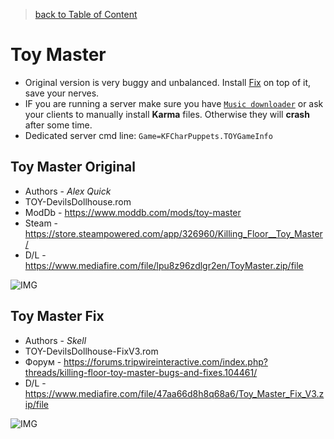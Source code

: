 [`Music downloader`]: <https://forums.tripwireinteractive.com/index.php?threads/mutator-music-downloader.101249/> 'music downloader'

> [back to Table of Content](README.md 'go back to Table of Content')

# Toy Master

* Original version is very buggy and unbalanced. Install [Fix](#Toy-Master-Fix) on top of it, save your nerves.
* IF you are running a server make sure you have [`Music downloader`] or ask your clients to manually install **Karma** files. Otherwise they will **crash** after some time.
* Dedicated server cmd line: `Game=KFCharPuppets.TOYGameInfo`

## Toy Master Original

* Authors - *Alex Quick*
* TOY-DevilsDollhouse.rom
* ModDb - <https://www.moddb.com/mods/toy-master>
* Steam - <https://store.steampowered.com/app/326960/Killing_Floor__Toy_Master/>
* D/L - <https://www.mediafire.com/file/lpu8z96zdlgr2en/ToyMaster.zip/file>

![IMG](https://i.imgur.com/FzxYmZR.jpg)

## Toy Master Fix

* Authors - *Skell*
* TOY-DevilsDollhouse-FixV3.rom
* Форум - <https://forums.tripwireinteractive.com/index.php?threads/killing-floor-toy-master-bugs-and-fixes.104461/>
* D/L - <https://www.mediafire.com/file/47aa66d8h8q68a6/Toy_Master_Fix_V3.zip/file>

![IMG](https://i.imgur.com/jBhqiKJ.png)
